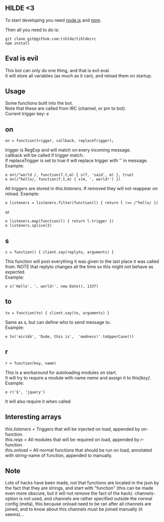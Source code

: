 HILDE <3
-

To start developing you need  [node.js](http://nodejs.org) and [npm](http://npmjs.org).

Then all you need to do is:

    git clone git@github.com:tihlde/tihldeirc
    npm install

Eval is evil
--

This bot can only do one thing, and that is evil eval.  
It will store all variables (as much as it can), and reload them on startup.

Usage
--
Some functions built into the bot.  
Note that these are called from IRC (channel, or pm to bot).  
Current trigger key: *e*

on
---

    on = function(trigger, callback, replaceTrigger);

trigger is RegExp and will match on every incoming message.  
callback will be called if trigger match.  
If replaceTrigger is set to true it will replace trigger with '' in message.  
Example:

    e on(/^world /, function(f,t,m) { s(f, 'said', m) }, true)
    e on(/^hello/, function(f,t,m) { s(m, ', world!') })

All triggers are stored in _this.listeners_. If removed they will not reappear on reload. Example:

    e listeners = listeners.filter(function(l) { return l !== /^hello/ })

or

    e listeners.map(function(l) { return l.trigger })
    e listeners.splice(2)

s
---

    s = function() { client.say(replyto, arguments) }

This function will post everything it was given to the last place it was called from. NOTE that replyto changes all the time so this might not behave as expected.  
Example:

    e s('Hello', ', world!', new Date(), 1337)

to
---

    to = function(to) { client.say(to, arguments) }

Same as _s_, but can define who to send message to.  
Example:

    e to('eirikb', 'Dude, this is',  'madness!'.toUpperCase())

r
---

    r = function(key, name)

This is a workaround for autoloading modules on start.  
It will try to require a module with name _name_ and assign it to _this[key]_.  
Example:

    e r('$', 'jquery')

It will also require it when called

Interesting arrays
--

_this.listeners_ = Triggers that will be injected on load, appended by _on_-function.  
_this.reqs_ = All modules that will be required on load, appended by _r_-function.  
_this.onload_ = All normal functions that should be run on load, annotated with string-name of function, appended to manually.  

Note
--

Lots of hacks have been made, not that functions are located in the json by the fact that they are strings, and start with "function" (this can be made even more obscure, but it will not remove the fact of the hack). channels-option is not used, and channels are rather specified outside the normal config (meta), this because onload need to be ran after all channels are joined, and to know about this channels must be joined manually (it seems)...
